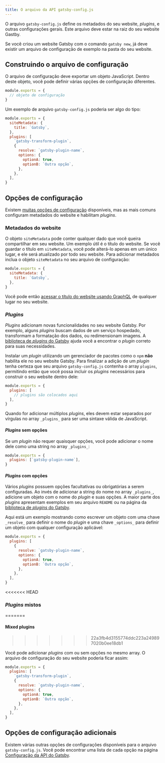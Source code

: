 ```yaml
---
title: O arquivo da API gatsby-config.js
---
```


O arquivo `gatsby-config.js` define os metadados do seu website, _plugins_, e outras configurações gerais. Este arquivo deve estar na raiz do seu website Gastby.

Se você criou um website Gatsby com o comando `gatsby new`, já deve existir um arquivo de configuração de exemplo na pasta do seu website.

## Construindo o arquivo de configuração

O arquivo de configuração deve exportar um objeto JavaScript. Dentro deste objeto, você pode definir várias opções de configuração diferentes.

```javascript:title=gatsby-config.js
module.exports = {
  // objeto de configuração
}
```

Um exemplo de arquivo `gatsby-config.js` poderia ser algo do tipo:

```javascript:title=gatsby-config.js
module.exports = {
  siteMetadata: {
    title: `Gatsby`,
  },
  plugins: [
    `gatsby-transform-plugin`,
    {
      resolve: `gatsby-plugin-name`,
      options: {
        optionA: true,
        optionB: `Outra opção`,
      },
    },
  ],
}
```

## Opções de configuração

Existem [muitas opções de configuração](/docs/gatsby-config) disponíveis, mas as mais comuns configuram metadados do website e habilitam _plugins_.

### Metadados do website

O objeto `siteMetadata` pode conter qualquer dado que você queira compartilhar em seu website. Um exemplo útil é o título do website. Se você guardar o título em `siteMetadata`, você pode alterá-lo apenas em um único lugar, e ele será atualizado por todo seu website. Para adicionar metadados inclua o objeto `siteMetadata` no seu arquivo de configuração:

```javascript:title=gatsby-config.js
module.exports = {
  siteMetadata: {
    title: `Gatsby`,
  },
}
```

Você pode então [acessar o título do website usando GraphQL](/tutorial/part-four/#your-first-graphql-query) de qualquer lugar no seu website.

### _Plugins_

_Plugins_ adicionam novas funcionalidades no seu website Gatsby. Por exemplo, alguns _plugins_ buscam dados de um serviço hospedado, transformam a formatação dos dados, ou redimensionam imagens. A [biblioteca de _plugins_ do Gatsby](/plugins) ajuda você a encontrar o _plugin_ correto para suas necessidades.

Instalar um _plugin_ utilizando um gerenciador de pacotes como o `npm` **não** habilita ele no seu website Gatsby. Para finalizar a adição de um _plugin_ tenha certeza que seu arquivo `gatsby-config.js` contenha o array `plugins`, permitindo então que você possa incluir os _plugins_ necessários para construir o seu website dentro dele:

```javascript:title=gatsby-config.js
module.exports = {
  plugins: [
    // plugins são colocados aqui
  ],
}
```

Quando for adicionar múltiplos _plugins_, eles devem estar separados por vírgulas no array `_plugins_` para ser uma sintaxe válida de JavaScript.

#### _Plugins_ sem opções

Se um _plugin_ não requer quaisquer opções, você pode adicionar o nome dele como uma string no array `_plugins_`:

```javascript:title=gatsby-config.js
module.exports = {
  plugins: [`gatsby-plugin-name`],
}
```

#### _Plugins_ com opções

Vários _plugins_ possuem opções facultativas ou obrigatórias a serem configuradas. Ao invés de adicionar a string do nome no array `_plugins_`, adicione um objeto com o nome do _plugin_ e suas opções. A maior parte dos _plugins_ apresentam exemplos em seu arquivo `README` ou na página da [biblioteca de _plugins_ do Gatsby](/plugins).

Aqui está um exemplo mostrando como escrever um objeto com uma chave `_resolve_` para definir o nome do _plugin_ e uma chave `_options_` para definir um objeto com qualquer configuração aplicável:

```javascript:title=gatsby-config.js
module.exports = {
  plugins: [
    {
      resolve: `gatsby-plugin-name`,
      options: {
        optionA: true,
        optionB: `Outra opção`,
      },
    },
  ],
}
```

<<<<<<< HEAD
### _Plugins_ mistos
=======
#### Mixed plugins
>>>>>>> 22a3fb4d3155774ddc223a249897020b0ee18db1

Você pode adicionar _plugins_ com ou sem opções no mesmo array. O arquivo de configuração do seu website poderia ficar assim:

```javascript:title=gatsby-config.js
module.exports = {
  plugins: [
    `gatsby-transform-plugin`,
    {
      resolve: `gatsby-plugin-name`,
      options: {
        optionA: true,
        optionB: `Outra opção`,
      },
    },
  ],
}
```

## Opções de configuração adicionais

Existem várias outras opções de configurações disponíveis para o arquivo `gatsby-config.js`. Você pode encontrar uma lista de cada opção na página [Configuração da API do Gatsby](/docs/gatsby-config/).

